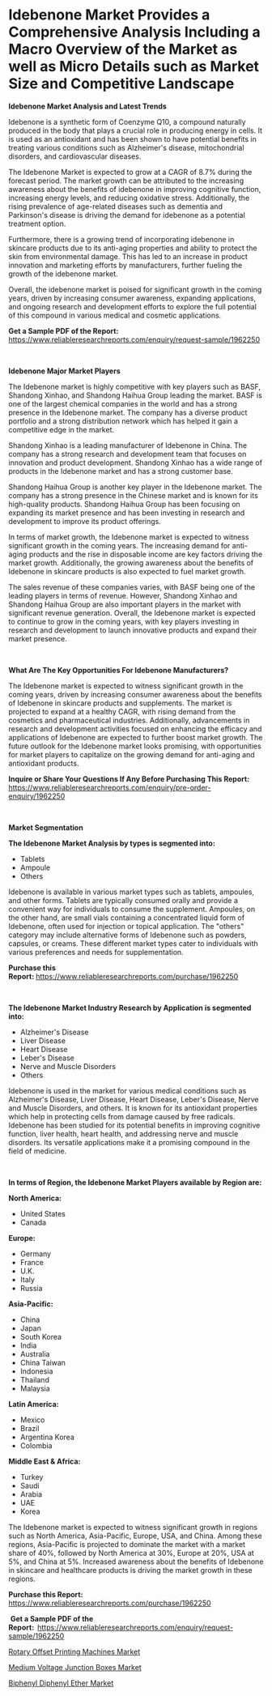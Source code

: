 <p><h1>Idebenone Market Provides a Comprehensive Analysis Including a Macro Overview of the Market as well as Micro Details such as Market Size and Competitive Landscape</h1></p><p><strong>Idebenone Market Analysis and Latest Trends</strong></p>
<p><p>Idebenone is a synthetic form of Coenzyme Q10, a compound naturally produced in the body that plays a crucial role in producing energy in cells. It is used as an antioxidant and has been shown to have potential benefits in treating various conditions such as Alzheimer's disease, mitochondrial disorders, and cardiovascular diseases.</p><p>The Idebenone Market is expected to grow at a CAGR of 8.7% during the forecast period. The market growth can be attributed to the increasing awareness about the benefits of idebenone in improving cognitive function, increasing energy levels, and reducing oxidative stress. Additionally, the rising prevalence of age-related diseases such as dementia and Parkinson's disease is driving the demand for idebenone as a potential treatment option.</p><p>Furthermore, there is a growing trend of incorporating idebenone in skincare products due to its anti-aging properties and ability to protect the skin from environmental damage. This has led to an increase in product innovation and marketing efforts by manufacturers, further fueling the growth of the idebenone market.</p><p>Overall, the idebenone market is poised for significant growth in the coming years, driven by increasing consumer awareness, expanding applications, and ongoing research and development efforts to explore the full potential of this compound in various medical and cosmetic applications.</p></p>
<p><strong>Get a Sample PDF of the Report:&nbsp;</strong> <a href="https://www.reliableresearchreports.com/enquiry/request-sample/1962250">https://www.reliableresearchreports.com/enquiry/request-sample/1962250</a></p>
<p>&nbsp;</p>
<p><strong>Idebenone Major Market Players</strong></p>
<p><p>The Idebenone market is highly competitive with key players such as BASF, Shandong Xinhao, and Shandong Haihua Group leading the market. BASF is one of the largest chemical companies in the world and has a strong presence in the Idebenone market. The company has a diverse product portfolio and a strong distribution network which has helped it gain a competitive edge in the market. </p><p>Shandong Xinhao is a leading manufacturer of Idebenone in China. The company has a strong research and development team that focuses on innovation and product development. Shandong Xinhao has a wide range of products in the Idebenone market and has a strong customer base. </p><p>Shandong Haihua Group is another key player in the Idebenone market. The company has a strong presence in the Chinese market and is known for its high-quality products. Shandong Haihua Group has been focusing on expanding its market presence and has been investing in research and development to improve its product offerings.</p><p>In terms of market growth, the Idebenone market is expected to witness significant growth in the coming years. The increasing demand for anti-aging products and the rise in disposable income are key factors driving the market growth. Additionally, the growing awareness about the benefits of Idebenone in skincare products is also expected to fuel market growth.</p><p>The sales revenue of these companies varies, with BASF being one of the leading players in terms of revenue. However, Shandong Xinhao and Shandong Haihua Group are also important players in the market with significant revenue generation. Overall, the Idebenone market is expected to continue to grow in the coming years, with key players investing in research and development to launch innovative products and expand their market presence.</p></p>
<p>&nbsp;</p>
<p><strong>What Are The Key Opportunities For Idebenone Manufacturers?</strong></p>
<p><p>The Idebenone market is expected to witness significant growth in the coming years, driven by increasing consumer awareness about the benefits of Idebenone in skincare products and supplements. The market is projected to expand at a healthy CAGR, with rising demand from the cosmetics and pharmaceutical industries. Additionally, advancements in research and development activities focused on enhancing the efficacy and applications of Idebenone are expected to further boost market growth. The future outlook for the Idebenone market looks promising, with opportunities for market players to capitalize on the growing demand for anti-aging and antioxidant products.</p></p>
<p><strong>Inquire or Share Your Questions If Any Before Purchasing This Report:</strong> <a href="https://www.reliableresearchreports.com/enquiry/pre-order-enquiry/1962250">https://www.reliableresearchreports.com/enquiry/pre-order-enquiry/1962250</a></p>
<p>&nbsp;</p>
<p><strong>Market Segmentation</strong></p>
<p><strong>The Idebenone Market Analysis by types is segmented into:</strong></p>
<p><ul><li>Tablets</li><li>Ampoule</li><li>Others</li></ul></p>
<p><p>Idebenone is available in various market types such as tablets, ampoules, and other forms. Tablets are typically consumed orally and provide a convenient way for individuals to consume the supplement. Ampoules, on the other hand, are small vials containing a concentrated liquid form of Idebenone, often used for injection or topical application. The "others" category may include alternative forms of Idebenone such as powders, capsules, or creams. These different market types cater to individuals with various preferences and needs for supplementation.</p></p>
<p><strong>Purchase this Report:&nbsp;</strong><a href="https://www.reliableresearchreports.com/purchase/1962250">https://www.reliableresearchreports.com/purchase/1962250</a></p>
<p>&nbsp;</p>
<p><strong>The Idebenone Market Industry Research by Application is segmented into:</strong></p>
<p><ul><li>Alzheimer's Disease</li><li>Liver Disease</li><li>Heart Disease</li><li>Leber's Disease</li><li>Nerve and Muscle Disorders</li><li>Others</li></ul></p>
<p><p>Idebenone is used in the market for various medical conditions such as Alzheimer's Disease, Liver Disease, Heart Disease, Leber's Disease, Nerve and Muscle Disorders, and others. It is known for its antioxidant properties which help in protecting cells from damage caused by free radicals. Idebenone has been studied for its potential benefits in improving cognitive function, liver health, heart health, and addressing nerve and muscle disorders. Its versatile applications make it a promising compound in the field of medicine.</p></p>
<p>&nbsp;</p>
<p><strong>In terms of Region, the Idebenone Market Players available by Region are:</strong></p>
<p>
    <p> <strong> North America: </strong>
        <ul>
            <li>United States</li>
            <li>Canada</li>
        </ul>
        </p> 
    <p> <strong> Europe: </strong>
        <ul>
            <li>Germany</li>
            <li>France</li>
            <li>U.K.</li>
            <li>Italy</li>
            <li>Russia</li>
        </ul>
        </p> 
    <p> <strong> Asia-Pacific: </strong>
        <ul>
            <li>China</li>
            <li>Japan</li>
            <li>South Korea</li>
            <li>India</li>
            <li>Australia</li>
            <li>China Taiwan</li>
            <li>Indonesia</li>
            <li>Thailand</li>
            <li>Malaysia</li>
        </ul>
        </p> 
    <p> <strong> Latin America: </strong>
        <ul>
            <li>Mexico</li>
            <li>Brazil</li>
            <li>Argentina Korea</li>
            <li>Colombia</li>
        </ul>
        </p> 
    <p> <strong> Middle East & Africa: </strong>
        <ul>
            <li>Turkey</li>
            <li>Saudi</li>
            <li>Arabia</li>
            <li>UAE</li>
            <li>Korea</li>
        </ul>
    </p>
    </p>
<p><p>The Idebenone market is expected to witness significant growth in regions such as North America, Asia-Pacific, Europe, USA, and China. Among these regions, Asia-Pacific is projected to dominate the market with a market share of 40%, followed by North America at 30%, Europe at 20%, USA at 5%, and China at 5%. Increased awareness about the benefits of Idebenone in skincare and healthcare products is driving the market growth in these regions.</p></p>
<p><strong>Purchase this Report: </strong><a href="https://www.reliableresearchreports.com/purchase/1962250">https://www.reliableresearchreports.com/purchase/1962250</a></p>
<p>&nbsp;<strong>Get a Sample PDF of the Report:&nbsp;&nbsp;</strong><a href="https://www.reliableresearchreports.com/enquiry/request-sample/1962250">https://www.reliableresearchreports.com/enquiry/request-sample/1962250</a></p>
<p><strong></strong></p>
<p><p><a href="https://view.publitas.com/reportprime-1/rotary-offset-printing-machines-market-centers-on-aspects-such-as-market-growth-market-share-market-opportunity-and-projected-forecasts-spanning-from-2023-to-2030/">Rotary Offset Printing Machines Market</a></p><p><a href="https://view.publitas.com/reportprime-1/medium-voltage-junction-boxes-market-dynamics-2023-2030-also-about-its-market-trends-projections-and-opportunities/">Medium Voltage Junction Boxes Market</a></p><p><a href="https://view.publitas.com/reportprime-1/biphenyl-diphenyl-ether-market-research-report-provides-thorough-industry-overview-which-offers-an-in-depth-analysis-of-product-trends-and-new-market-divisions/">Biphenyl Diphenyl Ether Market</a></p></p>